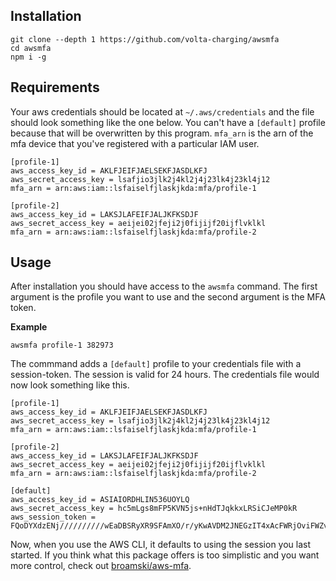 ## Installation

```
git clone --depth 1 https://github.com/volta-charging/awsmfa
cd awsmfa
npm i -g 
```

## Requirements

Your aws credentials should be located at `~/.aws/credentials` and the file should look something like the one below. You can't have a `[default]` profile because that will be overwritten by this program. `mfa_arn` is the arn of the mfa device that you've registered with a particular IAM user.

```
[profile-1]
aws_access_key_id = AKLFJEIFJAELSEKFJASDLKFJ
aws_secret_access_key = lsafjio3jlk2j4kl2j4j23lk4j23kl4j12
mfa_arn = arn:aws:iam::lsfaiselfjlaskjkda:mfa/profile-1

[profile-2]
aws_access_key_id = LAKSJLAFEIFJALJKFKSDJF
aws_secret_access_key = aeijei02jfeji2j0fijijf20ijflvklkl
mfa_arn = arn:aws:iam::lsfaiselfjlaskjkda:mfa/profile-2
```

## Usage

After installation you should have access to the `awsmfa` command. The first argument is the profile you want to use and the second argument is the MFA token.

**Example**

`awsmfa profile-1 382973`

The commmand adds a `[default]` profile to your credentials file with a session-token. The session is valid for 24 hours. The credentials file would now look something like this.

```
[profile-1]
aws_access_key_id = AKLFJEIFJAELSEKFJASDLKFJ
aws_secret_access_key = lsafjio3jlk2j4kl2j4j23lk4j23kl4j12
mfa_arn = arn:aws:iam::lsfaiselfjlaskjkda:mfa/profile-1

[profile-2]
aws_access_key_id = LAKSJLAFEIFJALJKFKSDJF
aws_secret_access_key = aeijei02jfeji2j0fijijf20ijflvklkl
mfa_arn = arn:aws:iam::lsfaiselfjlaskjkda:mfa/profile-2

[default]
aws_access_key_id = ASIAIORDHLIN536UOYLQ
aws_secret_access_key = hc5mLgs8mFP5KVN5js+nHdTJqkkxLRSiCJeMP0kR
aws_session_token = FQoDYXdzENj//////////wEaDBSRyXR9SFAmXO/r/yKwAVDM2JNEGzIT4xAcFWRjOviFWZvKsTr6IXi2gXwvRnGIHHYDLwp89m0CsKMmsR+olGfnUJCd8LoD9M5ckCPIZcu5tsSNibR/wVJV4Rnnhksw+ZXKs8vCzN28/0EWCKPorIBFyvb6TWHyEx6mko2YeZNrS+dJfG3j4Ss5M1jGo9x1tmavp4HW4dtVnqKwh0cJYnpJ6zur6XMIG9jlRsp+1LWg/cQrwVdHiPrN8Lca8PX2KLCr+dUF
```

Now, when you use the AWS CLI, it defaults to using the session you last started. If you think what this package offers is too simplistic and you want more control, check out [broamski/aws-mfa](https://github.com/broamski/aws-mfa).
